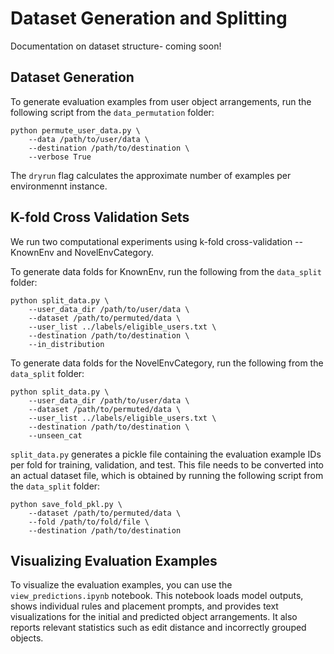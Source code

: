 # Dataset Generation and Splitting

Documentation on dataset structure- coming soon!

## Dataset Generation

To generate evaluation examples from user object arrangements, run the following script from the `data_permutation` folder:
```
python permute_user_data.py \
    --data /path/to/user/data \
    --destination /path/to/destination \
    --verbose True
```
The `dryrun` flag calculates the approximate number of examples per environmennt instance.

## K-fold Cross Validation Sets

We run two computational experiments using k-fold cross-validation -- KnownEnv and NovelEnvCategory.

To generate data folds for KnownEnv, run the following from the `data_split` folder:
```
python split_data.py \
    --user_data_dir /path/to/user/data \
    --dataset /path/to/permuted/data \
    --user_list ../labels/eligible_users.txt \
    --destination /path/to/destination \
    --in_distribution
```

To generate data folds for the NovelEnvCategory, run the following from the `data_split` folder:
```
python split_data.py \
    --user_data_dir /path/to/user/data \
    --dataset /path/to/permuted/data \
    --user_list ../labels/eligible_users.txt \
    --destination /path/to/destination \
    --unseen_cat
```

`split_data.py` generates a pickle file containing the evaluation example IDs per fold for training, validation, and test. This file needs to be converted into an actual dataset file, which is obtained by running the following script from the `data_split` folder:
```
python save_fold_pkl.py \
    --dataset /path/to/permuted/data \
    --fold /path/to/fold/file \
    --destination /path/to/destination
``` 

## Visualizing Evaluation Examples
To visualize the evaluation examples, you can use the `view_predictions.ipynb` notebook. This notebook loads model outputs, shows individual rules and placement prompts, and provides text visualizations for the initial and predicted object arrangements. It also reports relevant statistics such as edit distance and incorrectly grouped objects.